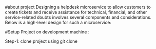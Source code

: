 #about project 
Designing a helpdesk microservice to allow customers to create tickets and receive assistance for technical, financial, and other service-related doubts involves several components and considerations. Below is a high-level design for such a microservice:

#Setup Project on development machine : 

Step-1: clone project using git clone 
